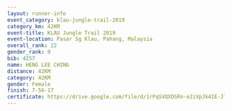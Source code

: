 ```yaml
---
layout: runner-info 
event_category: klau-jungle-trail-2019 
category_km: 42KM 
event-title: KLAU Jungle Trail 2019 
event-location: Pasar Sg Klau, Pahang, Malaysia 
overall_rank: 22
gender_rank: 9
bib: 4257
name: HENG LEE CHING
distance: 42KM
category: 42KM
gender: Female
finish: 7-56-17
certificate: https://drive.google.com/file/d/1rPqSVQXDSRn-e2iVpJk4IE-JlxczUkPb/view?usp=sharing
---
```

